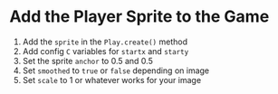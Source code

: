 # Add the Player Sprite to the Game

1. Add the `sprite` in the `Play.create()` method 
1. Add config `C` variables for `startx` and `starty`
1. Set the sprite `anchor` to 0.5 and 0.5
1. Set `smoothed` to `true` or `false` depending on image
1. Set `scale` to 1 or whatever works for your image
